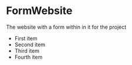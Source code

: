 # FormWebsite
<link rel="stylesheet" type="text/css" href="https://karolturetschek.github.io/cssForForm/">
<div class="main_container">

The website with a form within in it for the project
<ul class="list-group">
  <li class="list-group-item">First item</li>
  <li class="list-group-item">Second item</li>
  <li class="list-group-item">Third item</li>
  <li class="list-group-item">Fourth item</li>
</ul>
  
</div>
